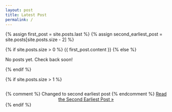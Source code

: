 ```yaml
---
layout: post
title: Latest Post
permalink: /
---
```


{% assign first_post = site.posts.last %}
{% assign second_earliest_post = site.posts[site.posts.size - 2] %}
<div class="home">
  {% if site.posts.size > 0 %}
    {{ first_post.content }}
  {% else %}
    <p>No posts yet. Check back soon!</p>
  {% endif %}

  {% if site.posts.size > 1 %}
    <div style="margin-top: 2em; text-align: center;">{% comment %} Changed to second earliest post {% endcomment %}
      <a href="{{ second_earliest_post.url | relative_url }}" class="button">Read the Second Earliest Post &raquo;</a>
    </div>
  {% endif %}
</div>
